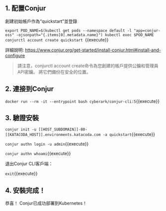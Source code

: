 

## 1. 配置Conjur
  創建初始帳戶作為“quickstart”並登錄
  
  `export POD_NAME=$(kubectl get pods --namespace default -l "app=conjur-oss" -ojsonpath="{.items[0].metadata.name}")
  kubectl exec $POD_NAME conjurctl account create quickstart
  `{{execute}}

詳細說明: https://www.conjur.org/get-started/install-conjur.html#install-and-configure

>請注意，conjurctl account create命令為您創建的帳戶提供公鑰和管理員API密鑰。
>將它們備份在安全的位置。

## 2. 連接到Conjur

  `docker run --rm -it --entrypoint bash cyberark/conjur-cli:5`{{execute}}

## 3. 驗證安裝
  `conjur init -u [[HOST_SUBDOMAIN]]-80-[[KATACODA_HOST]].environments.katacoda.com -a quickstart`{{execute}}

  `conjur authn login -u admin`{{execute}}
  
  `conjur authn whoami`{{execute}}
  
退出Conjur CLI客戶端：

`exit`{{execute}}

## 4. 安裝完成！

恭喜！ Conjur已成功部署到Kubernetes！
